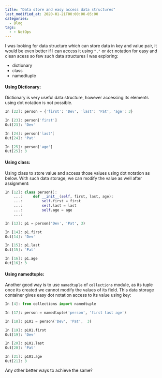 ```yaml
---
title: "Data store and easy access data structures"
last_modified_at: 2020-01-21T00:00:00-05:00
categories:
  - Blog
tags:
  - - NetOps
---
```


I was looking for data structure which can store data in key and value pair, it would be even better if I can access it using ```"."``` or ```dot``` notation for easy and clean acess so few such data structures I was exploring:

   - dictionary
   - class
   - namedtuple
   

#### Using Dictionary:
Dictionary is very useful data structure, however accessing its elements using dot notation is not possible. 
```python
In [22]: person = {'first': 'Dev', 'last': 'Pat', 'age': 3}

In [23]: person['first']
Out[23]: 'Dev'

In [24]: person['last']
Out[24]: 'Pat'

In [25]: person['age']
Out[25]: 3
```

#### Using class:
Using class to store value and access those values using dot notation as below. With such data storage, we can modify the value as well after assignment:
```python
In [12]: class person():
    ...:     def __init__(self, first, last, age):
    ...:         self.first = first
    ...:         self.last = last
    ...:         self.age = age
    ...:

In [13]: p1 = person('Dev', 'Pat', 3)

In [14]: p1.first
Out[14]: 'Dev'

In [15]: p1.last
Out[15]: 'Pat'

In [16]: p1.age
Out[16]: 3
```

#### Using namedtuple:
Another good way is to use ```namedtuple``` of ```collections``` module, as its tuple once its created we cannot modify the values of its field. This data storage container gives easy dot notation access to its value using key:
```python
In [4]: from collections import namedtuple

In [17]: person = namedtuple('person', 'first last age')

In [18]: p101 = person('Dev', 'Pat',  3)

In [19]: p101.first
Out[19]: 'Dev'

In [20]: p101.last
Out[20]: 'Pat'

In [21]: p101.age
Out[21]: 3

```
Any other better ways to achieve the same?